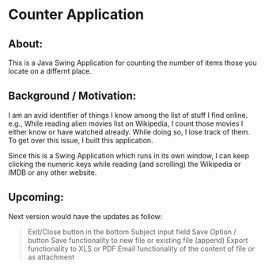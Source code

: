 # Counter Application

## About:
This is a Java Swing Application for counting the number of items those you locate on a differnt place.

## Background / Motivation:
I am an avid identifier of things I know among the list of stuff I find online. e.g., While reading alien movies list on Wikipedia, I count those movies I either know or have watched already. While doing so, I lose track of them. To get over this issue, I built this application.

Since this is a Swing Application which runs in its own window, I can keep clicking the numeric keys while reading (and scrolling) the Wikipedia or IMDB or any other website.

## Upcoming:
Next version would have the updates as follow:
> Exit/Close button in the bottom
> Subject input field
> Save Option / button
> Save functionality to new file or existing file (append)
> Export functionality to XLS or PDF
> Email functionality of the content of file or as attachment

